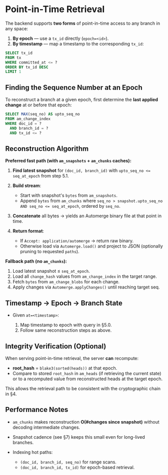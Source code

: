 # Point-in-Time Retrieval

The backend supports **two forms** of point-in-time access to any branch in any space:

1. **By epoch** — use a `tx_id` directly (`epoch=<id>`).
2. **By timestamp** — map a timestamp to the corresponding `tx_id`:

```sql
SELECT tx_id
FROM tx
WHERE committed_at <= ?
ORDER BY tx_id DESC
LIMIT 1
```

## Finding the Sequence Number at an Epoch

To reconstruct a branch at a given epoch, first determine the **last applied change** at or before that epoch:

```sql
SELECT MAX(seq_no) AS upto_seq_no
FROM am_change_index
WHERE doc_id = ?
  AND branch_id = ?
  AND tx_id <= ?
```

## Reconstruction Algorithm

**Preferred fast path (with `am_snapshots` + `am_chunks` caches):**

1. **Find latest snapshot** for `(doc_id, branch_id)` with
   `upto_seq_no <= seq_at_epoch` from step 5.1.
2. **Build stream**:

   * Start with snapshot's `bytes` from `am_snapshots`.
   * Append `bytes` from `am_chunks` where
     `seq_no > snapshot.upto_seq_no AND seq_no <= seq_at_epoch`,
     ordered by `seq_no`.
3. **Concatenate** all bytes → yields an Automerge binary file at that point in time.
4. **Return format**:

   * If `Accept: application/automerge` → return raw binary.
   * Otherwise load via `Automerge.load()` and project to JSON (optionally pruning to requested `paths`).

**Fallback path (no `am_chunks`):**

1. Load latest snapshot ≤ `seq_at_epoch`.
2. Load all `change_hash` values from `am_change_index` in the target range.
3. Fetch `bytes` from `am_change_blobs` for each change.
4. Apply changes via `Automerge.applyChanges()` until reaching target seq.

## Timestamp → Epoch → Branch State

* Given `at=<timestamp>`:

  1. Map timestamp to epoch with query in §5.0.
  2. Follow same reconstruction steps as above.

## Integrity Verification (Optional)

When serving point-in-time retrieval, the server **can** recompute:

* **root_hash** = `blake3(sorted(heads))` at that epoch.
* Compare to stored `root_hash` in `am_heads` (if retrieving the current state)
  or to a recomputed value from reconstructed heads at the target epoch.

This allows the retrieval path to be consistent with the cryptographic chain in §4.

## Performance Notes

* `am_chunks` makes reconstruction **O(#changes since snapshot)** without decoding intermediate changes.
* Snapshot cadence (see §7) keeps this small even for long-lived branches.
* Indexing hot paths:

  * `(doc_id, branch_id, seq_no)` for range scans.
  * `(doc_id, branch_id, tx_id)` for epoch-based retrieval.
